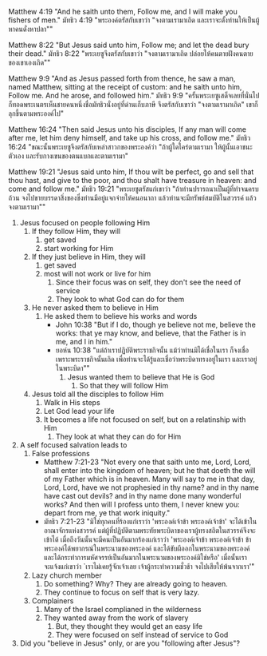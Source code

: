 Matthew 4:19 "And he saith unto them, Follow me, and I will make you fishers of men."
มัทธิว 4:19 "พระองค์ตรัสกับเขาว่า "จงตามเรามาเถิด และเราจะตั้งท่านให้เป็นผู้หาคนดั่งหาปลา""

Matthew 8:22 "But Jesus said unto him, Follow me; and let the dead bury their dead."
มัทธิว 8:22 "พระเยซูจึงตรัสกับเขาว่า "จงตามเรามาเถิด ปล่อยให้คนตายฝังคนตายของเขาเองเถิด""

Matthew 9:9 "And as Jesus passed forth from thence, he saw a man, named Matthew, sitting at the receipt of custom: and he saith unto him, Follow me. And he arose, and followed him."
มัทธิว 9:9 "ครั้นพระเยซูเสด็จเลยที่นั่นไป ก็ทอดพระเนตรเห็นชายคนหนึ่งชื่อมัทธิวนั่งอยู่ที่ด่านเก็บภาษี จึงตรัสกับเขาว่า "จงตามเรามาเถิด" เขาก็ลุกขึ้นตามพระองค์ไป"

Matthew 16:24 "Then said Jesus unto his disciples, If any man will come after me, let him deny himself, and take up his cross, and follow me."
มัทธิว 16:24 "ขณะนั้นพระเยซูจึงตรัสกับเหล่าสาวกของพระองค์ว่า "ถ้าผู้ใดใคร่ตามเรามา ให้ผู้นั้นเอาชนะตัวเอง และรับกางเขนของตนแบกและตามเรามา"

Matthew 19:21 "Jesus said unto him, If thou wilt be perfect, go and sell that thou hast, and give to the poor, and thou shalt have treasure in heaven: and come and follow me."
มัทธิว 19:21 "พระเยซูตรัสแก่เขาว่า "ถ้าท่านปรารถนาเป็นผู้ที่ทำจนครบถ้วน จงไปขายบรรดาสิ่งของซึ่งท่านมีอยู่แจกจ่ายให้คนอนาถา แล้วท่านจะมีทรัพย์สมบัติในสวรรค์ แล้วจงตามเรามา""

1. Jesus focused on people following Him
    1. If they follow Him, they will
        1. get saved
        2. start working for Him
    2. If they just believe in Him, they will
        1. get saved
        2. most will not work or live for him
            1. Since their focus was on self, they don't see the need of service
            2. They look to what God can do for them
    3. He never asked them to believe in Him
        1. He asked them to believe his works and words
            - John 10:38 "But if I do, though ye believe not me, believe the works: that ye may know, and believe, that the Father is in me, and I in him."
            - ยอห์น 10:38 "แต่ถ้าเราปฏิบัติพระราชกิจนั้น แม้ว่าท่านมิได้เชื่อในเรา ก็จงเชื่อเพราะพระราชกิจนั้นเถิด เพื่อท่านจะได้รู้และเชื่อว่าพระบิดาทรงอยู่ในเรา และเราอยู่ในพระบิดา""
                1. Jesus wanted them to believe that He is God
                    1. So that they will follow Him
    4. Jesus told all the disciples to follow Him
        1. Walk in His steps
        2. Let God lead your life
        3. It becomes a life not focused on self, but on a relatinship with Him
            1. They look at what they can do for Him
2. A self focused salvation leads to
    1. False professions
        - Matthew 7:21-23 "Not every one that saith unto me, Lord, Lord, shall enter into the kingdom of heaven; but he that doeth the will of my Father which is in heaven. Many will say to me in that day, Lord, Lord, have we not prophesied in thy name? and in thy name have cast out devils? and in thy name done many wonderful works? And then will I profess unto them, I never knew you: depart from me, ye that work iniquity."
        - มัทธิว 7:21-23 "มิใช่ทุกคนที่ร้องแก่เราว่า 'พระองค์เจ้าข้า พระองค์เจ้าข้า' จะได้เข้าในอาณาจักรแห่งสวรรค์ แต่ผู้ที่ปฏิบัติตามพระทัยพระบิดาของเราผู้ทรงสถิตในสวรรค์จึงจะเข้าได้ เมื่อถึงวันนั้นจะมีคนเป็นอันมากร้องแก่เราว่า 'พระองค์เจ้าข้า พระองค์เจ้าข้า ข้าพระองค์ได้พยากรณ์ในพระนามของพระองค์ และได้ขับผีออกในพระนามของพระองค์ และได้กระทำการมหัศจรรย์เป็นอันมากในพระนามของพระองค์มิใช่หรือ' เมื่อนั้นเราจะแจ้งแก่เขาว่า `เราไม่เคยรู้จักเจ้าเลย เจ้าผู้กระทำความชั่วช้า จงไปเสียให้พ้นจากเรา'"
    2. Lazy church member
        1. Do something? Why? They are already going to heaven.
        2. They continue to focus on self that is very lazy.
    3. Complainers
        1. Many of the Israel complianed in the wilderness
        2. They wanted away from the work of slavery
            1. But, they thought they would get an easy life
            2. They were focused on self instead of service to God
3. Did you "believe in Jesus" only, or are you "following after Jesus"?